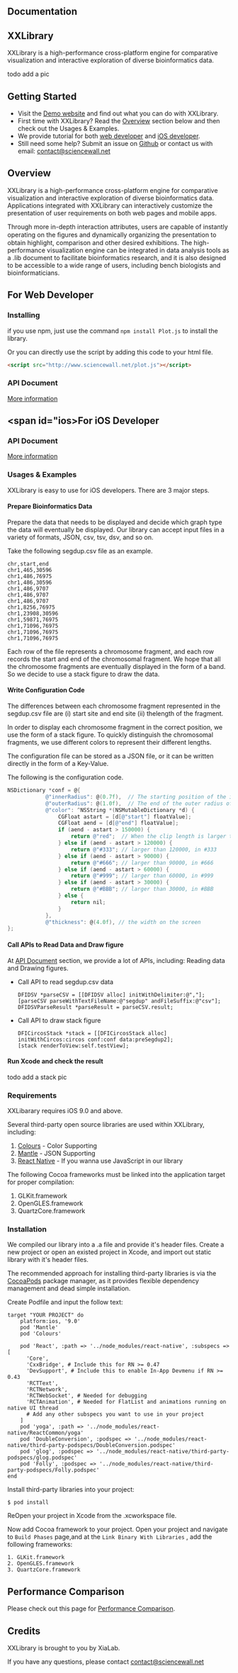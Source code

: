 ## Documentation

## XXLibrary

XXLibrary is a high-performance cross-platform engine for comparative visualization and interactive exploration of diverse bioinformatics data.

todo add a pic

## Getting Started

- Visit the [Demo website]() and find out what you can do with XXLibrary.
- First time with XXLibrary? Read the [Overview](#overview) section below and then check out the Usages & Examples. 
- We provide tutorial for both [web developer](#web) and [iOS developer](#ios).
- Still need some help? Submit an issue on [Github](https://github.com/XiaLab/dataviz/issues) or contact us with email: contact@sciencewall.net 

## <span id="overview">Overview</span>

XXLibrary is a high-performance cross-platform engine for comparative visualization and interactive exploration of diverse bioinformatics data. Applications integrated with XXLibrary can interactively customize the presentation of user requirements on both web pages and mobile apps. 

Through more in-depth interaction attributes, users are capable of instantly operating on the ﬁgures and dynamically organizing the presentation to obtain highlight, comparison and other desired exhibitions. The high-performance visualization engine can be integrated in data analysis tools as a .lib document to facilitate bioinformatics research, and it is also designed to be accessible to a wide range of users, including bench biologists and bioinformaticians.

## <span id="web">For Web Developer</span>

### Installing

if you use npm, just use the command `npm install Plot.js` to install the library.

Or you can directly use the script by adding this code to your html file. 

```html
<script src="http://www.sciencewall.net/plot.js"></script>
```

### API Document 

[More information](Web/README.md)

## <span id="ios>For iOS Developer</span>

### <span id="iosapi">API Document</span>

[More information](iOS/README.md)

### Usages & Examples

XXLibrary is easy to use for iOS developers. There are 3 major steps.

#### Prepare Bioinformatics Data

Prepare the data that needs to be displayed and decide which graph type the data will eventually be displayed. Our library can accept input files in a variety of formats, JSON, csv, tsv, dsv, and so on.

Take the following segdup.csv file as an example.

````
chr,start,end
chr1,465,30596
chr1,486,76975
chr1,486,30596
chr1,486,9707
chr1,486,9707
chr1,486,9707
chr1,8256,76975
chr1,23908,30596
chr1,59871,76975
chr1,71096,76975
chr1,71096,76975
chr1,71096,76975
````

Each row of the file represents a chromosome fragment, and each row records the start and end of the chromosomal fragment. We hope that all the chromosome fragments are eventually displayed in the form of a band. So we decide to use a stack figure to draw the data.

#### Write Configuration Code

The differences between each chromosome fragment represented in the segdup.csv file are (i) start site and end site (ii) thelength of the fragment. 

In order to display each chromosome fragment in the correct position, we use the form of a stack figure. To quickly distinguish the chromosomal fragments, we use different colors to represent their different lengths.

The configuration file can be stored as a JSON file, or it can be written directly in the form of a Key-Value.

The following is the configuration code.

````objective-c
NSDictionary *conf = @{
            @"innerRadius": @(0.7f),  // The starting position of the inner radius of Stack
            @"outerRadius": @(1.0f),  // The end of the outer radius of Stack
            @"color": ^NSString *(NSMutableDictionary *d) {
                CGFloat astart = [d[@"start"] floatValue];
                CGFloat aend = [d[@"end"] floatValue];
                if (aend - astart > 150000) {
                    return @"red";  // When the clip length is larger than 150000, the clip is displayed in red
                } else if (aend - astart > 120000) {
                    return @"#333"; // larger than 120000, in #333
                } else if (aend - astart > 90000) {
                    return @"#666"; // larger than 90000, in #666
                } else if (aend - astart > 60000) {
                    return @"#999"; // larger than 60000, in #999
                } else if (aend - astart > 30000) {
                    return @"#BBB"; // larger than 30000, in #BBB
                } else {
                    return nil;
                }
            },
            @"thickness": @(4.0f), // the width on the screen
};
````

#### Call APIs to Read Data and Draw figure

At [API Document](#iosapi) section, we provide a lot of APIs, including: Reading data and Drawing figures.

- Call API to read segdup.csv data

  ````
  DFIDSV *parseCSV = [[DFIDSV alloc] initWithDelimiter:@","];
  [parseCSV parseWithTextFileName:@"segdup" andFileSuffix:@"csv"];
  DFIDSVParseResult *parseResult = parseCSV.result;
  ````

- Call API to draw stack figure

  ````
  DFICircosStack *stack = [[DFICircosStack alloc] initWithCircos:circos conf:conf data:preSegdup2];
  [stack renderToView:self.testView];
  ````

#### Run Xcode and check the result

todo add a stack pic

### Requirements

XXLibarary requires iOS 9.0 and above.

Several third-party open source libraries are used within XXLibrary, including:

1. [Colours](https://github.com/bennyguitar/Colours) - Color Supporting
2. [Mantle](https://github.com/Mantle/Mantle) - JSON Supporting
3. [React Native](https://github.com/facebook/react-native) - If you wanna use JavaScript in our library

The following Cocoa frameworks must be linked into the application target for proper compilation:

1. GLKit.framework
2. OpenGLES.framework
3. QuartzCore.framework

### Installation

We compiled our library into a .a file and provide it's header files. Create a new project or open an existed project in Xcode, and import out static library with it's header files.

The recommended approach for installing third-party libraries is via the [CocoaPods](https://cocoapods.org/) package manager, as  it provides flexible dependency management and dead simple installation.

Create Podfile and input the follow text:

````
target "YOUR PROJECT" do
	platform:ios, '9.0'
	pod 'Mantle'
	pod 'Colours'
	
	pod 'React', :path => '../node_modules/react-native', :subspecs => [
      'Core',
      'CxxBridge', # Include this for RN >= 0.47
      'DevSupport', # Include this to enable In-App Devmenu if RN >= 0.43
      'RCTText',
      'RCTNetwork',
      'RCTWebSocket', # Needed for debugging
      'RCTAnimation', # Needed for FlatList and animations running on native UI thread
      # Add any other subspecs you want to use in your project
    ]
    pod 'yoga', :path => '../node_modules/react-native/ReactCommon/yoga'
    pod 'DoubleConversion', :podspec => '../node_modules/react-native/third-party-podspecs/DoubleConversion.podspec'
    pod 'glog', :podspec => '../node_modules/react-native/third-party-podspecs/glog.podspec'
    pod 'Folly', :podspec => '../node_modules/react-native/third-party-podspecs/Folly.podspec'
end
````

Install third-party libraries into your project:

````
$ pod install
````

ReOpen your project in Xcode from the .xcworkspace file.

Now add Cocoa framework to your project. Open your project and navigate to `Build Phases` page,and at the `Link Binary With Libraries` , add the following frameworks:

````
1. GLKit.framework
2. OpenGLES.framework
3. QuartzCore.framework
````

## Performance Comparison

Please check out this page for [Performance Comparison](Performance.md).

## Credits

XXLibrary is brought to you by XiaLab.

If you have any questions, please contact contact@sciencewall.net